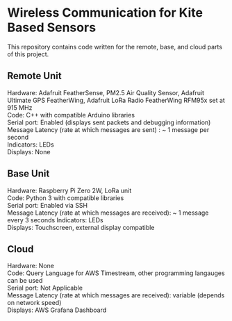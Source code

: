 # Wireless Communication for Kite Based Sensors

This repository contains code written for the remote, base, and cloud parts of this project.

## Remote Unit

Hardware: Adafruit FeatherSense, PM2.5 Air Quality Sensor, Adafruit Ultimate GPS FeatherWing, Adafruit LoRa Radio FeatherWing RFM95x set at 915 MHz\
Code: C++ with compatible Arduino libraries\
Serial port: Enabled (displays sent packets and debugging information)\
Message Latency (rate at which messages are sent) : ~ 1 message per second\
Indicators: LEDs\
Displays: None

## Base Unit

Hardware: Raspberry Pi Zero 2W, LoRa unit\
Code: Python 3 with compatible libraries\
Serial port: Enabled via SSH\
Message Latency (rate at which messages are received): ~ 1 message every 3 seconds
Indicators: LEDs\
Displays: Touchscreen, external display compatible

## Cloud
Hardware: None\
Code: Query Language for AWS Timestream, other programming langauges can be used\
Serial port: Not Applicable\
Message Latency (rate at which messages are received): variable (depends on network speed)\
Displays: AWS Grafana Dashboard
